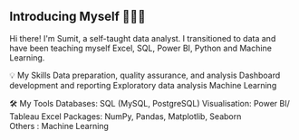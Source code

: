 ## Introducing Myself 🙋🏻‍♀️
Hi there! I'm Sumit, a self-taught data analyst. I transitioned to data and have been teaching myself Excel, SQL, Power BI, Python and Machine Learning.


💡 My Skills
Data preparation, quality assurance, and analysis
Dashboard development and reporting
Exploratory data analysis
Machine Learning

🛠️ My Tools
Databases: SQL (MySQL, PostgreSQL)
Visualisation: Power BI/ Tableau
Excel
Packages: NumPy, Pandas, Matplotlib, Seaborn  
Others : Machine Learning
